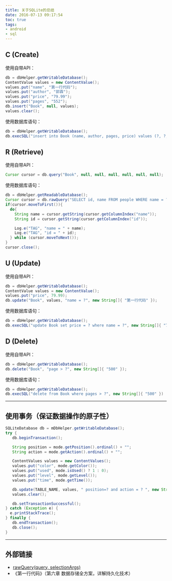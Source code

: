 ```yaml
---
title: 关于SQLite的总结
date: 2016-07-13 09:17:54
toc: true
tags:
- android
- sql
---
```


## C (Create)
使用自带API：
``` java
db = dbHelper.getWritableDatabase();
ContentValue values = new ContentValue();
values.put("name", "第一行代码");
values.put("author", "郭霖");
values.put("price", "79.99");
values.put("pages", "552");
db.insert("Book", null, values);
values.clear();
```

使用数据库语句：
``` java
db = dbHelper.getWritableDatabase();
db.execSQL("insert into Book (name, author, pages, price) values (?, ?, ?, ?)", new String[]{ "第一行代码", "郭霖", "552", "79.00"});
```

## R (Retrieve)
使用自带API：
``` java
Cursor cursor = db.query("Book", null, null, null, null, null, null);
```

使用数据库语句：
``` java
db = dbHelper.getReadableDatabase();
Cursor cursor = db.rawQuery("SELECT id, name FROM people WHERE name = ? AND id = ?", new String[] {"David", "2"});
if(cursor.moveToFirst()){
  do{
    String name = cursor.getString(cursor.getColumnIndex("name"));
    String id = cursor.getString(cursor.getColumnIndex("id"));

    Log.e("TAG", "name = " + name);
    Log.e("TAG", "id = " + id);
  } while (cursor.moveToNext());
}
cursor.close();
```


## U (Update)
使用自带API：
``` java
db = dbHelper.getWritableDatabase();
ContentValue values = new ContentValue();
values.put("price", 79.99);
db.update("Book", values, "name = ?", new String[]{ "第一行代码" });
```

使用数据库语句：
``` java
db = dbHelper.getWritableDatabase();
db.execSQL("update Book set price = ? where name = ?", new String[]{ "79.99", "第一行代码" })
```

## D (Delete)
使用自带API：
``` java
db = dbHelper.getWritableDatabase();
db.delete("Book", "page > ?", new String[]{ "500" });
```

使用数据库语句：
``` java
db = dbHelper.getWritableDatabase();
db.execSQL("delete from Book where pages > ?", new String[]{ "500" })
```

---
## 使用事务（保证数据操作的原子性）
``` java
SQLiteDatabase db = mDbHelper.getWritableDatabase();
try {
   db.beginTransaction();

   String position = mode.getPosition().ordinal() + "";
   String action = mode.getAction().ordinal() + "";

   ContentValues values = new ContentValues();
   values.put("color", mode.getColor());
   values.put("used", mode.isUsed() ? 1 : 0);
   values.put("level", mode.getLevel());
   values.put("time", mode.getTime());

   db.update(TABLE_NAME, values, " position=? and action = ? ", new String[]{position, action});
   values.clear();

   db.setTransactionSuccessful();
} catch (Exception e) {
  e.printStackTrace();
} finally {
   db.endTransaction();
   db.close();
}
```

---
## 外部链接
- [rawQuery(query, selectionArgs)](http://stackoverflow.com/questions/10598137/rawqueryquery-selectionargs)
- 《第一行代码》（第六章 数据存储全方案，详解持久化技术）
